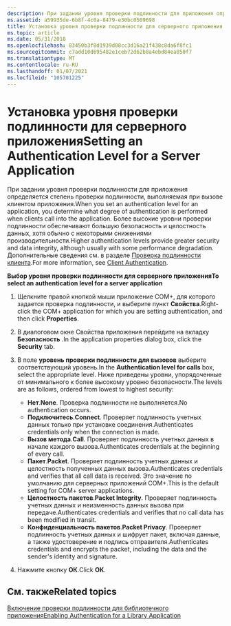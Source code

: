 ```yaml
---
description: При задании уровня проверки подлинности для приложения определяется степень проверки подлинности, выполняемая при вызове клиентом приложения.
ms.assetid: a59935de-6b8f-4c0a-8479-e30bc0509698
title: Установка уровня проверки подлинности для серверного приложения
ms.topic: article
ms.date: 05/31/2018
ms.openlocfilehash: 83450b3f8d1939d08cc3d16a21f438c8da6f8fc1
ms.sourcegitcommit: c7add10d695482e1ceb72d62b8a4ebd84ea050f7
ms.translationtype: MT
ms.contentlocale: ru-RU
ms.lasthandoff: 01/07/2021
ms.locfileid: "105701225"
---
```

# <a name="setting-an-authentication-level-for-a-server-application"></a><span data-ttu-id="d505d-103">Установка уровня проверки подлинности для серверного приложения</span><span class="sxs-lookup"><span data-stu-id="d505d-103">Setting an Authentication Level for a Server Application</span></span>

<span data-ttu-id="d505d-104">При задании уровня проверки подлинности для приложения определяется степень проверки подлинности, выполняемая при вызове клиентом приложения.</span><span class="sxs-lookup"><span data-stu-id="d505d-104">When you set an authentication level for an application, you determine what degree of authentication is performed when clients call into the application.</span></span> <span data-ttu-id="d505d-105">Более высокие уровни проверки подлинности обеспечивают большую безопасность и целостность данных, хотя обычно с некоторыми снижениями производительности.</span><span class="sxs-lookup"><span data-stu-id="d505d-105">Higher authentication levels provide greater security and data integrity, although usually with some performance degradation.</span></span> <span data-ttu-id="d505d-106">Дополнительные сведения см. в разделе [Проверка подлинности клиента](client-authentication.md).</span><span class="sxs-lookup"><span data-stu-id="d505d-106">For more information, see [Client Authentication](client-authentication.md).</span></span>

<span data-ttu-id="d505d-107">**Выбор уровня проверки подлинности для серверного приложения**</span><span class="sxs-lookup"><span data-stu-id="d505d-107">**To select an authentication level for a server application**</span></span>

1.  <span data-ttu-id="d505d-108">Щелкните правой кнопкой мыши приложение COM+, для которого задается проверка подлинности, и выберите пункт **Свойства**.</span><span class="sxs-lookup"><span data-stu-id="d505d-108">Right-click the COM+ application for which you are setting authentication, and then click **Properties**.</span></span>

2.  <span data-ttu-id="d505d-109">В диалоговом окне Свойства приложения перейдите на вкладку **Безопасность** .</span><span class="sxs-lookup"><span data-stu-id="d505d-109">In the application properties dialog box, click the **Security** tab.</span></span>

3.  <span data-ttu-id="d505d-110">В поле **уровень проверки подлинности для вызовов** выберите соответствующий уровень.</span><span class="sxs-lookup"><span data-stu-id="d505d-110">In the **Authentication level for calls** box, select the appropriate level.</span></span> <span data-ttu-id="d505d-111">Ниже приведены уровни, упорядоченные от минимального к более высокому уровню безопасности.</span><span class="sxs-lookup"><span data-stu-id="d505d-111">The levels are as follows, ordered from lowest to highest security:</span></span>

    -   <span data-ttu-id="d505d-112">**Нет**.</span><span class="sxs-lookup"><span data-stu-id="d505d-112">**None**.</span></span> <span data-ttu-id="d505d-113">Проверка подлинности не выполняется.</span><span class="sxs-lookup"><span data-stu-id="d505d-113">No authentication occurs.</span></span>
    -   <span data-ttu-id="d505d-114">**Подключитесь**.</span><span class="sxs-lookup"><span data-stu-id="d505d-114">**Connect**.</span></span> <span data-ttu-id="d505d-115">Проверяет подлинность учетных данных только при установке соединения.</span><span class="sxs-lookup"><span data-stu-id="d505d-115">Authenticates credentials only when the connection is made.</span></span>
    -   <span data-ttu-id="d505d-116">**Вызов метода**.</span><span class="sxs-lookup"><span data-stu-id="d505d-116">**Call**.</span></span> <span data-ttu-id="d505d-117">Проверяет подлинность учетных данных в начале каждого вызова.</span><span class="sxs-lookup"><span data-stu-id="d505d-117">Authenticates credentials at the beginning of every call.</span></span>
    -   <span data-ttu-id="d505d-118">**Пакет**.</span><span class="sxs-lookup"><span data-stu-id="d505d-118">**Packet**.</span></span> <span data-ttu-id="d505d-119">Проверяет подлинность учетных данных и целостность полученных данных вызова.</span><span class="sxs-lookup"><span data-stu-id="d505d-119">Authenticates credentials and verifies that all call data is received.</span></span> <span data-ttu-id="d505d-120">Это значение по умолчанию для серверных приложений COM+.</span><span class="sxs-lookup"><span data-stu-id="d505d-120">This is the default setting for COM+ server applications.</span></span>
    -   <span data-ttu-id="d505d-121">**Целостность пакетов**.</span><span class="sxs-lookup"><span data-stu-id="d505d-121">**Packet Integrity**.</span></span> <span data-ttu-id="d505d-122">Проверяет подлинность учетных данных и неизменность данных вызова при передаче.</span><span class="sxs-lookup"><span data-stu-id="d505d-122">Authenticates credentials and verifies that no call data has been modified in transit.</span></span>
    -   <span data-ttu-id="d505d-123">**Конфиденциальность пакетов**.</span><span class="sxs-lookup"><span data-stu-id="d505d-123">**Packet Privacy**.</span></span> <span data-ttu-id="d505d-124">Проверяет подлинность учетных данных и шифрует пакет, включая данные, а также удостоверение и подпись отправителя.</span><span class="sxs-lookup"><span data-stu-id="d505d-124">Authenticates credentials and encrypts the packet, including the data and the sender's identity and signature.</span></span>

4.  <span data-ttu-id="d505d-125">Нажмите кнопку **ОК**.</span><span class="sxs-lookup"><span data-stu-id="d505d-125">Click **OK**.</span></span>

## <a name="related-topics"></a><span data-ttu-id="d505d-126">См. также</span><span class="sxs-lookup"><span data-stu-id="d505d-126">Related topics</span></span>

<dl> <dt>

[<span data-ttu-id="d505d-127">Включение проверки подлинности для библиотечного приложения</span><span class="sxs-lookup"><span data-stu-id="d505d-127">Enabling Authentication for a Library Application</span></span>](enabling-authentication-for-a-library-application.md)
</dt> </dl>

 

 



